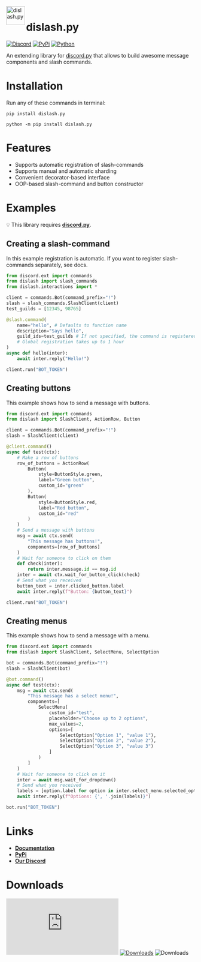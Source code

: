 <img src="https://cdn.discordapp.com/attachments/808032994668576829/813135069661102110/dislash_emb_crop.png" align="left" width="50" title="dislash.py">
<h1>dislash.py</h1>


[![Discord](https://discord.com/api/guilds/808030843078836254/embed.png)](https://discord.gg/gJDbCw8aQy)
[![PyPi](https://img.shields.io/pypi/v/dislash.py.svg)](https://pypi.org/project/dislash.py)
[![Python](https://img.shields.io/pypi/pyversions/dislash.py.svg)](https://pypi.python.org/pypi/dislash.py)

An extending library for [discord.py](https://github.com/Rapptz/discord.py) that allows to build awesome message components and slash commands.


# Installation

Run any of these commands in terminal:
```
pip install dislash.py
```
```
python -m pip install dislash.py
```



# Features

* Supports automatic registration of slash-commands
* Supports manual and automatic sharding
* Convenient decorator-based interface
* OOP-based slash-command and button constructor



# Examples
💡 This library requires **[discord.py](https://github.com/Rapptz/discord.py)**.


## Creating a slash-command
In this example registration is automatic.
If you want to register slash-commands separately, see docs.

```python
from discord.ext import commands
from dislash import slash_commands
from dislash.interactions import *

client = commands.Bot(command_prefix="!")
slash = slash_commands.SlashClient(client)
test_guilds = [12345, 98765]

@slash.command(
    name="hello", # Defaults to function name
    description="Says hello",
    guild_ids=test_guilds # If not specified, the command is registered globally
    # Global registration takes up to 1 hour
)
async def hello(inter):
    await inter.reply("Hello!")

client.run("BOT_TOKEN")
```


## Creating buttons

This example shows how to send a message with buttons.

```python
from discord.ext import commands
from dislash import SlashClient, ActionRow, Button

client = commands.Bot(command_prefix="!")
slash = SlashClient(client)

@client.command()
async def test(ctx):
    # Make a row of buttons
    row_of_buttons = ActionRow(
        Button(
            style=ButtonStyle.green,
            label="Green button",
            custom_id="green"
        ),
        Button(
            style=ButtonStyle.red,
            label="Red button",
            custom_id="red"
        )
    )
    # Send a message with buttons
    msg = await ctx.send(
        "This message has buttons!",
        components=[row_of_buttons]
    )
    # Wait for someone to click on them
    def check(inter):
        return inter.message.id == msg.id
    inter = await ctx.wait_for_button_click(check)
    # Send what you received
    button_text = inter.clicked_button.label
    await inter.reply(f"Button: {button_text}")

client.run("BOT_TOKEN")
```


## Creating menus

This example shows how to send a message with a menu.

```python
from discord.ext import commands
from dislash import SlashClient, SelectMenu, SelectOption

bot = commands.Bot(command_prefix="!")
slash = SlashClient(bot)

@bot.command()
async def test(ctx):
    msg = await ctx.send(
        "This message has a select menu!",
        components=[
            SelectMenu(
                custom_id="test",
                placeholder="Choose up to 2 options",
                max_values=2,
                options=[
                    SelectOption("Option 1", "value 1"),
                    SelectOption("Option 2", "value 2"),
                    SelectOption("Option 3", "value 3")
                ]
            )
        ]
    )
    # Wait for someone to click on it
    inter = await msg.wait_for_dropdown()
    # Send what you received
    labels = [option.label for option in inter.select_menu.selected_options]
    await inter.reply(f"Options: {', '.join(labels)}")

bot.run("BOT_TOKEN")
```


# Links
- **[Documentation](https://dislashpy.readthedocs.io/en/latest)**
- **[PyPi](https://pypi.org/project/dislash.py)**
- **[Our Discord](https://discord.gg/gJDbCw8aQy)**


# Downloads


[![Downloads](https://pepy.tech/badge/dislash.py)](https://pepy.tech/project/dislash.py)
[![Downloads](https://pepy.tech/badge/dislash.py/month)](https://pepy.tech/project/dislash.py)
![Downloads](https://pepy.tech/badge/dislash.py/week)
